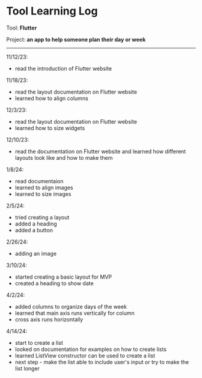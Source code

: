 # Tool Learning Log

Tool: **Flutter**

Project: **an app to help someone plan their day or week**

---

11/12/23:
* read the introduction of Flutter website

11/18/23:
* read the layout documentation on Flutter website
* learned how to align columns

12/3/23:
* read the layout documentation on Flutter website
* learned how to size widgets

12/10/23:
* read the documentation on Flutter website and learned how different layouts look like and how to make them

1/8/24:
* read documentaion
* learned to align images
* learned to size images

2/5/24:
* tried creating a layout
* added a heading
* added a button

2/26/24:
* adding an image

3/10/24:
* started creating a basic layout for MVP
* created a heading to show date

4/2/24:
* added columns to organize days of the week
* learned that main axis runs vertically for column
* cross axis runs horizontally

4/14/24:
* start to create a list
* looked on documentation for examples on how to create lists
* learned ListView constructor can be used to create a list
* next step - make the list able to include user's input or try to make the list longer

<!--
* Links you used today (websites, videos, etc)
* Things you tried, progress you made, etc
* Challenges, a-ha moments, etc
* Questions you still have
* What you're going to try next
-->

